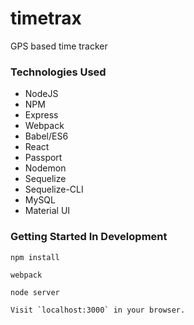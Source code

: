 # timetrax
GPS based time tracker

### Technologies Used

  * NodeJS
  * NPM
  * Express
  * Webpack
  * Babel/ES6
  * React
  * Passport
  * Nodemon
  * Sequelize
  * Sequelize-CLI
  * MySQL
  * Material UI
  
### Getting Started In Development

```shell
npm install

webpack 

node server

Visit `localhost:3000` in your browser.
